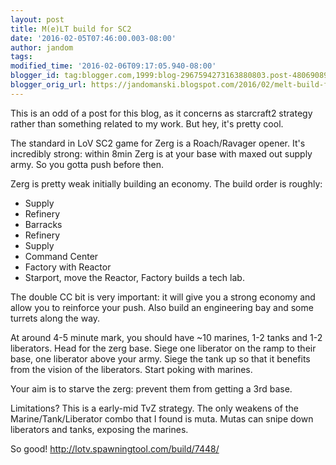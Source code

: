 ```yaml
---
layout: post
title: M(e)LT build for SC2
date: '2016-02-05T07:46:00.003-08:00'
author: jandom
tags: 
modified_time: '2016-02-06T09:17:05.940-08:00'
blogger_id: tag:blogger.com,1999:blog-2967594273163880803.post-4806908975240877142
blogger_orig_url: https://jandomanski.blogspot.com/2016/02/melt-build-for-sc2.html
---
```


This is an odd of a post for this blog, as it concerns as starcraft2 strategy rather than something related to my work. But hey, it's pretty cool.

The standard in LoV SC2 game for Zerg is a Roach/Ravager opener. It's incredibly strong: within 8min Zerg is at your base with maxed out supply army. So you gotta push before then.

Zerg is pretty weak initially building an economy. The build order is roughly:

- Supply
- Refinery
- Barracks
- Refinery
- Supply
- Command Center
- Factory with Reactor
- Starport, move the Reactor, Factory builds a tech lab.

The double CC bit is very important: it will give you a strong economy and allow you to reinforce your push. Also build an engineering bay and some turrets along the way.

At around 4-5 minute mark, you should have ~10 marines, 1-2 tanks and 1-2 liberators. Head for the zerg base. Siege one liberator on the ramp to their base, one liberator above your army. Siege the tank up so that it benefits from the vision of the liberators. Start poking with marines.

Your aim is to starve the zerg: prevent them from getting a 3rd base.

Limitations? This is a early-mid TvZ strategy. The only weakens of the Marine/Tank/Liberator combo that I found is muta. Mutas can snipe down liberators and tanks, exposing the marines.

So good! http://lotv.spawningtool.com/build/7448/